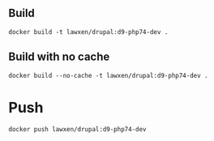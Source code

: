 ## Build
```
docker build -t lawxen/drupal:d9-php74-dev .
```

## Build with no cache
```
docker build --no-cache -t lawxen/drupal:d9-php74-dev .
```

# Push
```
docker push lawxen/drupal:d9-php74-dev
```
